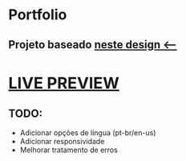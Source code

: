<h1>Portfolio</h1>

<h2>Projeto baseado <a href="https://www.figma.com/design/ujXwDADlDjFn2qtxqEgLTh/Developer-Portfolio-Design-(Community)?node-id=0-1&node-type=canvas">neste design <--</a</h2>

<h2><a href="https://portfolio-omega-eight-28.vercel.app/">LIVE PREVIEW</a></h2>

<h2>TODO:</h2>
<ul>
  <li>Adicionar opções de língua (pt-br/en-us)</li>
  <li>Adicionar responsividade</li>
  <li>Melhorar tratamento de erros</li>
</ul>
